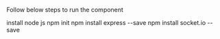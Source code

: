 Follow below steps to run the component

install node js
npm init 
npm install express --save
npm install socket.io --save
